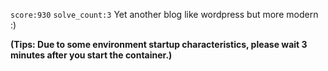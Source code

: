 `score:930` `solve_count:3`
Yet another blog like wordpress but more modern :)

**(Tips: Due to some environment startup characteristics, please wait 3 minutes after you start the container.)**
